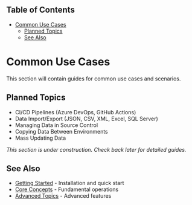 <!-- START doctoc generated TOC please keep comment here to allow auto update -->
<!-- DON'T EDIT THIS SECTION, INSTEAD RE-RUN doctoc TO UPDATE -->
## Table of Contents

- [Common Use Cases](#common-use-cases)
  - [Planned Topics](#planned-topics)
  - [See Also](#see-also)

<!-- END doctoc generated TOC please keep comment here to allow auto update -->

# Common Use Cases

<!-- TOC -->
<!-- /TOC -->

This section will contain guides for common use cases and scenarios.

## Planned Topics

- CI/CD Pipelines (Azure DevOps, GitHub Actions)
- Data Import/Export (JSON, CSV, XML, Excel, SQL Server)
- Managing Data in Source Control
- Copying Data Between Environments
- Mass Updating Data

*This section is under construction. Check back later for detailed guides.*

## See Also

- [Getting Started](../getting-started/) - Installation and quick start
- [Core Concepts](../core-concepts/) - Fundamental operations
- [Advanced Topics](../advanced/) - Advanced features
